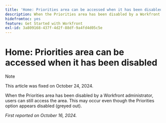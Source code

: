 ```yaml
---
title: 'Home: Priorities area can be accessed when it has been disabled'
description: When the Priorities area has been disabled by a Workfront administrator, users can still access the area. This may occur even though the Priorities option appears disabled (greyed out).
hidefromtoc: yes
feature: Get Started with Workfront
exl-id: 3a809168-437f-4d2f-88df-9a4fd4d05c5e
---
```

# Home: Priorities area can be accessed when it has been disabled

>[!NOTE]
>
>This article was fixed on October 24, 2024.

When the Priorities area has been disabled by a Workfront administrator, users can still access the area. This may occur even though the Priorities option appears disabled (greyed out).

_First reported on October 16, 2024._
